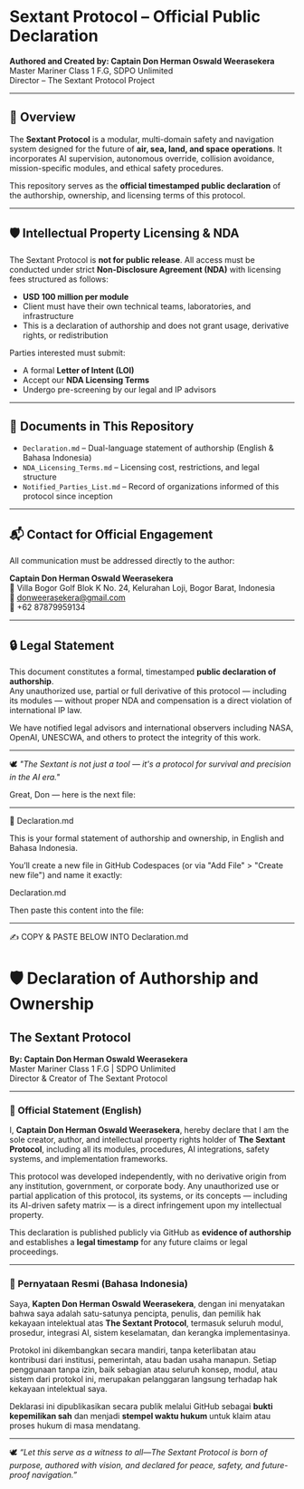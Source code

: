 

# Sextant Protocol – Official Public Declaration

**Authored and Created by: Captain Don Herman Oswald Weerasekera**  
Master Mariner Class 1 F.G, SDPO Unlimited  
Director – The Sextant Protocol Project

---

## 📌 Overview

The **Sextant Protocol** is a modular, multi-domain safety and navigation system designed for the future of **air, sea, land, and space operations**. It incorporates AI supervision, autonomous override, collision avoidance, mission-specific modules, and ethical safety procedures.

This repository serves as the **official timestamped public declaration** of the authorship, ownership, and licensing terms of this protocol.

---

## 🛡️ Intellectual Property Licensing & NDA

The Sextant Protocol is **not for public release**. All access must be conducted under strict **Non-Disclosure Agreement (NDA)** with licensing fees structured as follows:

- **USD 100 million per module**
- Client must have their own technical teams, laboratories, and infrastructure
- This is a declaration of authorship and does not grant usage, derivative rights, or redistribution

Parties interested must submit:
- A formal **Letter of Intent (LOI)**
- Accept our **NDA Licensing Terms**
- Undergo pre-screening by our legal and IP advisors

---

## 🧾 Documents in This Repository

- `Declaration.md` – Dual-language statement of authorship (English & Bahasa Indonesia)
- `NDA_Licensing_Terms.md` – Licensing cost, restrictions, and legal structure
- `Notified_Parties_List.md` – Record of organizations informed of this protocol since inception

---

## 📬 Contact for Official Engagement

All communication must be addressed directly to the author:

**Captain Don Herman Oswald Weerasekera**  
📍 Villa Bogor Golf Blok K No. 24, Kelurahan Loji, Bogor Barat, Indonesia  
📧 donweerasekera@gmail.com  
📱 +62 87879959134

---

## 🔒 Legal Statement

This document constitutes a formal, timestamped **public declaration of authorship**.  
Any unauthorized use, partial or full derivative of this protocol — including its modules — without proper NDA and compensation is a direct violation of international IP law.

We have notified legal advisors and international observers including NASA, OpenAI, UNESCWA, and others to protect the integrity of this work.

---

🕊️ *"The Sextant is not just a tool — it's a protocol for survival and precision in the AI era."*


Great, Don — here is the next file:


---

📄 Declaration.md

This is your formal statement of authorship and ownership, in English and Bahasa Indonesia.

You’ll create a new file in GitHub Codespaces (or via "Add File" > "Create new file") and name it exactly:

Declaration.md

Then paste this content into the file:


---

✍️ COPY & PASTE BELOW INTO Declaration.md

# 🛡️ Declaration of Authorship and Ownership  
## The Sextant Protocol  
**By: Captain Don Herman Oswald Weerasekera**  
Master Mariner Class 1 F.G | SDPO Unlimited  
Director & Creator of The Sextant Protocol

---

### 📜 Official Statement (English)

I, **Captain Don Herman Oswald Weerasekera**, hereby declare that I am the sole creator, author, and intellectual property rights holder of **The Sextant Protocol**, including all its modules, procedures, AI integrations, safety systems, and implementation frameworks.

This protocol was developed independently, with no derivative origin from any institution, government, or corporate body. Any unauthorized use or partial application of this protocol, its systems, or its concepts — including its AI-driven safety matrix — is a direct infringement upon my intellectual property.

This declaration is published publicly via GitHub as **evidence of authorship** and establishes a **legal timestamp** for any future claims or legal proceedings.

---

### 📜 Pernyataan Resmi (Bahasa Indonesia)

Saya, **Kapten Don Herman Oswald Weerasekera**, dengan ini menyatakan bahwa saya adalah satu-satunya pencipta, penulis, dan pemilik hak kekayaan intelektual atas **The Sextant Protocol**, termasuk seluruh modul, prosedur, integrasi AI, sistem keselamatan, dan kerangka implementasinya.

Protokol ini dikembangkan secara mandiri, tanpa keterlibatan atau kontribusi dari institusi, pemerintah, atau badan usaha manapun. Setiap penggunaan tanpa izin, baik sebagian atau seluruh konsep, modul, atau sistem dari protokol ini, merupakan pelanggaran langsung terhadap hak kekayaan intelektual saya.

Deklarasi ini dipublikasikan secara publik melalui GitHub sebagai **bukti kepemilikan sah** dan menjadi **stempel waktu hukum** untuk klaim atau proses hukum di masa mendatang.

---

🕊️ *“Let this serve as a witness to all—The Sextant Protocol is born of purpose, authored with vision, and declared for peace, safety, and future-proof navigation.”*





